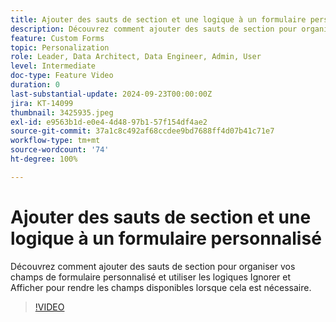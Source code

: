```yaml
---
title: Ajouter des sauts de section et une logique à un formulaire personnalisé
description: Découvrez comment ajouter des sauts de section pour organiser vos champs de formulaire personnalisé et utiliser les logiques Ignorer et Afficher pour rendre les champs disponibles lorsque cela est nécessaire.
feature: Custom Forms
topic: Personalization
role: Leader, Data Architect, Data Engineer, Admin, User
level: Intermediate
doc-type: Feature Video
duration: 0
last-substantial-update: 2024-09-23T00:00:00Z
jira: KT-14099
thumbnail: 3425935.jpeg
exl-id: e9563b1d-e0e4-4d48-97b1-57f154df4ae2
source-git-commit: 37a1c8c492af68ccdee9bd7688ff4d07b41c71e7
workflow-type: tm+mt
source-wordcount: '74'
ht-degree: 100%

---
```


# Ajouter des sauts de section et une logique à un formulaire personnalisé

Découvrez comment ajouter des sauts de section pour organiser vos champs de formulaire personnalisé et utiliser les logiques Ignorer et Afficher pour rendre les champs disponibles lorsque cela est nécessaire.

>[!VIDEO](https://video.tv.adobe.com/v/3425935/?quality=12&learn=on)
